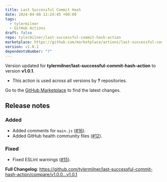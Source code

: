 ```yaml
---
title: Last Successful Commit Hash
date: 2024-04-08 11:24:45 +00:00
tags:
  - tylermilner
  - GitHub Actions
draft: false
repo: tylermilner/last-successful-commit-hash-action
marketplace: https://github.com/marketplace/actions/last-successful-commit-hash
version: v1.0.1
dependentsNumber: "?"
---
```



Version updated for **tylermilner/last-successful-commit-hash-action** to version **v1.0.1**.
- This action is used across all versions by **?** repositories.

Go to the [GitHub Marketplace](https://github.com/marketplace/actions/last-successful-commit-hash) to find the latest changes.

## Release notes

### Added

- Added comments for `main.js`
  ([#16](https://github.com/tylermilner/last-successful-commit-hash-action/pull/16)).
- Added GitHub health community files
  ([#12](https://github.com/tylermilner/last-successful-commit-hash-action/pull/12)).

### Fixed

- Fixed ESLint warnings
  ([#15](https://github.com/tylermilner/last-successful-commit-hash-action/pull/15)).

**Full Changelog**: https://github.com/tylermilner/last-successful-commit-hash-action/compare/v1.0.0...v1.0.1
